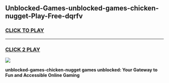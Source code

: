 
## Unblocked-Games-unblocked-games-chicken-nugget-Play-Free-dqrfv
<h3>
<a href="https://premium76.site?title=unblocked-games-chicken-nugget&ref=17A">CLICK TO PLAY</a></h3>
<hr>

<h3>
<a href="https://premium76.site?title=unblocked-games-chicken-nugget&ref=17A">CLICK 2 PLAY</a>
  
</h3>

<a href="https://premium76.site?title=unblocked-games-chicken-nugget&ref=17A"><img src="https://clearcache.store/games.png"></a>


**unblocked-games-chicken-nugget games unblocked: Your Gateway to Fun and Accessible Online Gaming**
